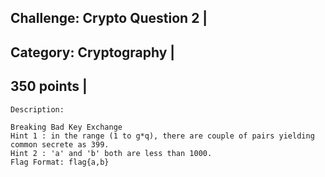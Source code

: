 Challenge: Crypto Question 2 |
----------------------------------------
Category: Cryptography |
----------------------------------------
350 points |
----------------------------------------


```
Description:

Breaking Bad Key Exchange
Hint 1 : in the range (1 to g*q), there are couple of pairs yielding common secrete as 399.
Hint 2 : 'a' and 'b' both are less than 1000.
Flag Format: flag{a,b}
```

```python
```
